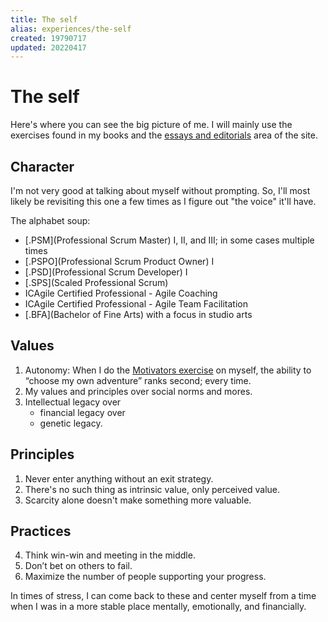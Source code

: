 ```yaml
---
title: The self
alias: experiences/the-self
created: 19790717
updated: 20220417
---
```


# The self

Here's where you can see the big picture of me. I will mainly use the exercises found in my books and the [essays and editorials](/essays-and-editorials/) area of the site.

## Character


I'm not very good at talking about myself without prompting. So, I'll most likely be revisiting this one a few times as I figure out "the voice" it'll have.

The alphabet soup:

- [.PSM](Professional Scrum Master) I, II, and III; in some cases multiple times
- [.PSPO](Professional Scrum Product Owner) I
- [.PSD](Professional Scrum Developer) I
- [.SPS](Scaled Professional Scrum)
- ICAgile Certified Professional - Agile Coaching
- ICAgile Certified Professional - Agile Team Facilitation
- [.BFA](Bachelor of Fine Arts) with a focus in studio arts

## Values

1. Autonomy: When I do the [Motivators exercise](/design-your-life/motivators/) on myself, the ability to “choose my own adventure” ranks second; every time.
2. My values and principles over social norms and mores.
3. Intellectual legacy over
    - financial legacy over
    - genetic legacy.

## Principles

1. Never enter anything without an exit strategy.
2. There's no such thing as intrinsic value, only perceived value.
3. Scarcity alone doesn't make something more valuable.

## Practices

4. Think win-win and meeting in the middle.
10. Don’t bet on others to fail.
3. Maximize the number of people supporting your progress.

In times of stress, I can come back to these and center myself from a time when I was in a more stable place mentally, emotionally, and financially.
